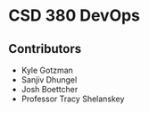 # CSD 380 DevOps
## Contributors
- Kyle Gotzman
- Sanjiv Dhungel
- Josh Boettcher
- Professor Tracy Shelanskey
